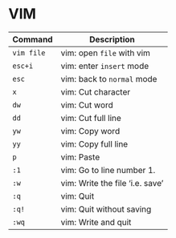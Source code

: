 # VIM

| Command    | Description                     |
| ---------- | ------------------------------- |
| `vim file` | vim: open `file` with vim       |
| `esc+i`    | vim: enter `insert` mode        |
| `esc`      | vim: back to `normal` mode      |
| `x`        | vim: Cut character              |
| `dw`       | vim: Cut word                   |
| `dd`       | vim: Cut full line              |
| `yw`       | vim: Copy word                  |
| `yy`       | vim: Copy full line             |
| `p`        | vim: Paste                      |
| `:1`       | vim: Go to line number 1.       |
| `:w`       | vim: Write the file ‘i.e. save’ |
| `:q`       | vim: Quit                       |
| `:q!`      | vim: Quit without saving        |
| `:wq`      | vim: Write and quit             |

